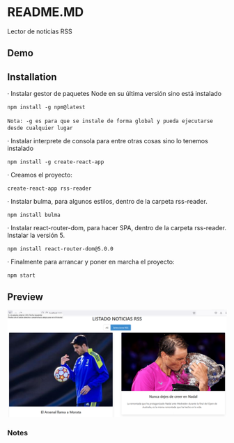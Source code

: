 # README.MD
Lector de noticias RSS

## Demo


## Installation
· Instalar gestor de paquetes Node en su última versión sino está instalado

	npm install -g npm@latest
	
	Nota: -g es para que se instale de forma global y pueda ejecutarse desde cualquier lugar

· Instalar interprete de consola para entre otras cosas sino lo tenemos instalado

	npm install -g create-react-app

· Creamos el proyecto:

	create-react-app rss-reader

· Instalar bulma, para algunos estilos, dentro de la carpeta rss-reader.

	npm install bulma
	
· Instalar react-router-dom, para hacer SPA, dentro de la carpeta rss-reader. Instalar la versión 5.

   	npm install react-router-dom@5.0.0

· Finalmente para arrancar y poner en marcha el proyecto:

	npm start
	
## Preview

![](/preview.jpg)

### Notes
